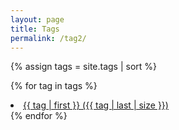```yaml
---
layout: page
title: Tags
permalink: /tag2/
---
```


{% assign tags = site.tags | sort %}

{% for tag in tags %}

<li class="post-list" style="font-size: {{ tag | last | size | times: 500 | divided_by: tags.size }}%">
<a href="/tags/{{ tag | first | slugize }}/">
{{ tag | first }} ({{ tag | last | size }})
</a>
</li>
{% endfor %}
